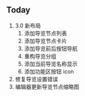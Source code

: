 ## Today

1. 3.0 新布局
	1. 添加导览节点列表
	2. 添加导览节点卡片
	3. 添加导览前后按钮导航
	4. 重构导览分组
	5. 添加当前导览名称显示
	6. 添加功能区按钮 icon
2. 修复导览设置错误
3. 编辑器更新导览节点缩略图
